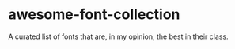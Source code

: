 # awesome-font-collection
A curated list of fonts that are, in my opinion, the best in their class.

